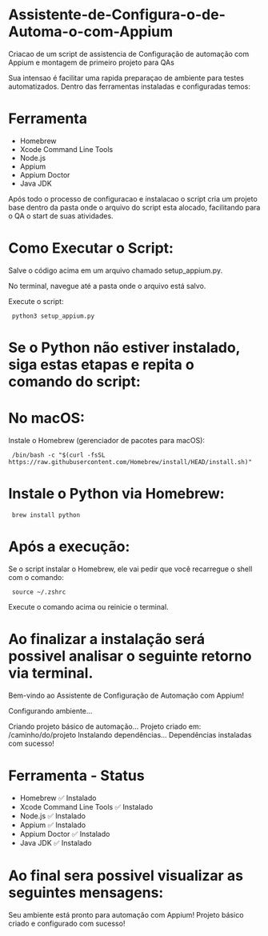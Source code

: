 # Assistente-de-Configura-o-de-Automa-o-com-Appium
Criacao de um script de assistencia de Configuração de automação com Appium e montagem de primeiro projeto para QAs

Sua intensao é facilitar uma rapida preparaçao de ambiente para testes automatizados. Dentro das ferramentas instaladas e configuradas temos:

# Ferramenta               

- Homebrew
- Xcode Command Line Tools
- Node.js
- Appium
- Appium Doctor
- Java JDK

Após todo o processo de configuracao e instalacao o script cria um projeto base dentro da pasta onde o arquivo do script esta alocado, facilitando para o QA o start de suas atividades.

# Como Executar o Script:

Salve o código acima em um arquivo chamado setup_appium.py.

No terminal, navegue até a pasta onde o arquivo está salvo.

Execute o script:

     python3 setup_appium.py

# Se o Python não estiver instalado, siga estas etapas e repita o comando do script:

# No macOS:
Instale o Homebrew (gerenciador de pacotes para macOS):

     /bin/bash -c "$(curl -fsSL https://raw.githubusercontent.com/Homebrew/install/HEAD/install.sh)"

# Instale o Python via Homebrew:

     brew install python


# Após a execução:

Se o script instalar o Homebrew, ele vai pedir que você recarregue o shell com o comando:

     source ~/.zshrc

Execute o comando acima ou reinicie o terminal.


# Ao finalizar a instalação será possivel analisar o seguinte retorno via terminal.

Bem-vindo ao Assistente de Configuração de Automação com Appium!

Configurando ambiente...

Criando projeto básico de automação...
Projeto criado em: /caminho/do/projeto
Instalando dependências...
Dependências instaladas com sucesso!


# Ferramenta - Status 

- Homebrew ✅ Instalado
- Xcode Command Line Tools ✅ Instalado
- Node.js  ✅ Instalado
- Appium ✅ Instalado
- Appium Doctor ✅ Instalado
- Java JDK ✅ Instalado 


# Ao final sera possivel visualizar as seguintes mensagens: 

Seu ambiente está pronto para automação com Appium!
Projeto básico criado e configurado com sucesso!

